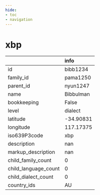 ```yaml
---
hide:
- toc
- navigation
---
```

# xbp
|                      | info      |
|:---------------------|:----------|
| id                   | bibb1234  |
| family_id            | pama1250  |
| parent_id            | nyun1247  |
| name                 | Bibbulman |
| bookkeeping          | False     |
| level                | dialect   |
| latitude             | -34.90831 |
| longitude            | 117.17375 |
| iso639P3code         | xbp       |
| description          | nan       |
| markup_description   | nan       |
| child_family_count   | 0         |
| child_language_count | 0         |
| child_dialect_count  | 0         |
| country_ids          | AU        |